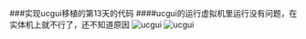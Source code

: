 ###实现ucgui移植的第13天的代码
####ucgui的运行虚拟机里运行没有问题，在实体机上就不行了，还不知道原因 
![ucgui](https://raw.githubusercontent.com/cherishsir/ubuntu230os/master/14dayucgui/hp.jpg)
![ucgui](https://raw.githubusercontent.com/cherishsir/ubuntu230os/master/13dayucgui/hpg4.jpg)

